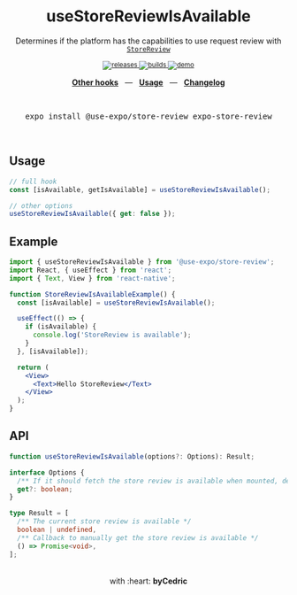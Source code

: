 <div align="center">
    <h1>useStoreReviewIsAvailable</h1>
    <p>Determines if the platform has the capabilities to use request review with <a href="https://docs.expo.io/versions/latest/sdk/storereview/"><code>StoreReview</code></a></p>
    <sup>
        <a href="https://github.com/bycedric/use-expo/releases">
            <img src="https://img.shields.io/github/release/byCedric/use-expo/all.svg?style=flat-square" alt="releases" />
        </a>
        <a href="https://github.com/bycedric/use-expo/actions">
            <img src="https://img.shields.io/github/workflow/status/byCedric/use-expo/Packages/master.svg?style=flat-square" alt="builds" />
        </a>
        <a href="https://exp.host/@bycedric/use-expo">
            <img src="https://img.shields.io/badge/demo-expo.io-lightgrey.svg?style=flat-square" alt="demo" />
        </a>
    </sup>
    <br />
    <p align="center">
        <a href="https://github.com/byCedric/use-expo#readme"><b>Other hooks</b></a>
        &nbsp;&nbsp;&mdash;&nbsp;&nbsp;
        <a href="https://github.com/byCedric/use-expo#usage"><b>Usage</b></a>
        &nbsp;&nbsp;&mdash;&nbsp;&nbsp;
        <a href="https://github.com/byCedric/use-expo/blob/master/CHANGELOG.md"><b>Changelog</b></a>
    </p>
    <br />
    <pre>expo install @use-expo/store-review expo-store-review</pre>
    <br />
</div>

## Usage

```jsx
// full hook
const [isAvailable, getIsAvailable] = useStoreReviewIsAvailable();

// other options
useStoreReviewIsAvailable({ get: false });
```

## Example

```jsx
import { useStoreReviewIsAvailable } from '@use-expo/store-review';
import React, { useEffect } from 'react';
import { Text, View } from 'react-native';

function StoreReviewIsAvailableExample() {
  const [isAvailable] = useStoreReviewIsAvailable();

  useEffect(() => {
    if (isAvailable) {
      console.log('StoreReview is available');
    }
  }, [isAvailable]);

  return (
    <View>
      <Text>Hello StoreReview</Text>
    </View>
  );
}
```

## API

```ts
function useStoreReviewIsAvailable(options?: Options): Result;

interface Options {
  /** If it should fetch the store review is available when mounted, defaults to `true` */
  get?: boolean;
}

type Result = [
  /** The current store review is available */
  boolean | undefined,
  /** Callback to manually get the store review is available */
  () => Promise<void>,
];
```

<div align="center">
    <br />
    with :heart: <strong>byCedric</strong>
    <br />
</div>
